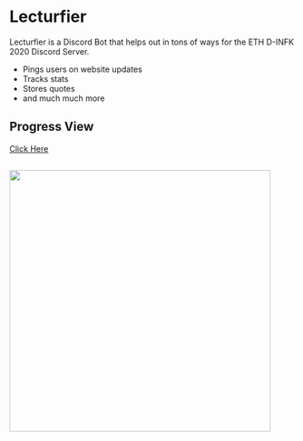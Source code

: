 # Lecturfier

Lecturfier is a Discord Bot that helps out in tons of ways for the ETH D-INFK 2020 Discord Server.

  - Pings users on website updates
  - Tracks stats
  - Stores quotes
  - and much much more

## Progress View
[Click Here](https://github.com/markbeep/Lecturfier/projects/1)


## 
<img src="https://i.imgur.com/RiUvcML.jpg" width="460"/>
